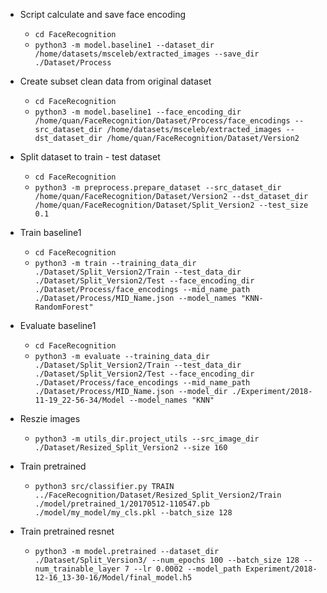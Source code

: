 * Script calculate and save face encoding
	* ``cd FaceRecognition``
	* ``python3 -m model.baseline1 --dataset_dir /home/datasets/msceleb/extracted_images --save_dir ./Dataset/Process``
* Create subset clean data from original dataset
	* ``cd FaceRecognition``
	* ``python3 -m model.baseline1 --face_encoding_dir /home/quan/FaceRecognition/Dataset/Process/face_encodings --src_dataset_dir /home/datasets/msceleb/extracted_images --dst_dataset_dir /home/quan/FaceRecognition/Dataset/Version2``
	
* Split dataset to train - test dataset
	* ``cd FaceRecognition``
	* ``python3 -m preprocess.prepare_dataset --src_dataset_dir /home/quan/FaceRecognition/Dataset/Version2 --dst_dataset_dir /home/quan/FaceRecognition/Dataset/Split_Version2 --test_size 0.1``
	
* Train baseline1
	* ``cd FaceRecognition``
	* ``python3 -m train --training_data_dir ./Dataset/Split_Version2/Train --test_data_dir ./Dataset/Split_Version2/Test --face_encoding_dir ./Dataset/Process/face_encodings --mid_name_path ./Dataset/Process/MID_Name.json --model_names "KNN-RandomForest"``
	
* Evaluate baseline1
	* ``cd FaceRecognition``
	* ``python3 -m evaluate --training_data_dir ./Dataset/Split_Version2/Train --test_data_dir ./Dataset/Split_Version2/Test --face_encoding_dir ./Dataset/Process/face_encodings --mid_name_path ./Dataset/Process/MID_Name.json --model_dir ./Experiment/2018-11-19_22-56-34/Model --model_names "KNN"``
	
* Reszie images
	* ``python3 -m utils_dir.project_utils --src_image_dir ./Dataset/Resized_Split_Version2 --size 160``
	
* Train pretrained
	* ``python3 src/classifier.py TRAIN ../FaceRecognition/Dataset/Resized_Split_Version2/Train ./model/pretrained_1/20170512-110547.pb ./model/my_model/my_cls.pkl --batch_size 128``

* Train pretrained resnet
	* ``python3 -m model.pretrained --dataset_dir ./Dataset/Split_Version3/ --num_epochs 100 --batch_size 128 --num_trainable_layer 7 --lr 0.0002 --model_path Experiment/2018-12-16_13-30-16/Model/final_model.h5``	